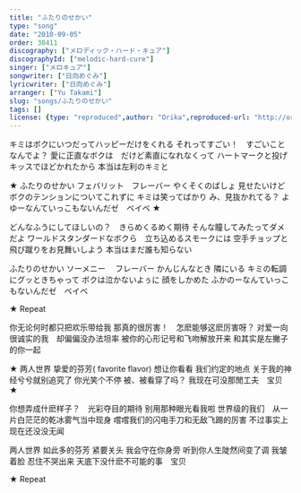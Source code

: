 ```yaml
---
title: "ふたりのせかい"
type: "song"
date: "2010-09-05"
order: 30411
discography: ["メロディック・ハード・キュア"]
discographyId: ["melodic-hard-cure"]
singer: ["メロキュア"]
songwriter: ["日向めぐみ"]
lyricwriter: ["日向めぐみ"]
arranger: ["Yu Takami"]
slug: "songs/ふたりのせかい"
tags: []
license: {type: "reproduced",author: "Orika",reproduced-url: "http://orikamushi.myweb.hinet.net/",reproduced-website: "織歌蟲網站"}
---
```


キミはボクにいつだってハッピーだけをくれる 
それってすごい！　すごいことなんでよ？ 
愛に正直なボクは　だけど素直になれなくって 
ハートマークと投げキッスでほどかれたから 
本当は左利のキミと 

★ ふたりのせかい 
フェバリット　フレーバー 
やくそくのばしょ 
見せたいけど 
ボクのテンションについてこれずに 
キミは笑ってばかり 
み、見抜かれてる？ 
よゆーなんていっこもないんだゼ　ベイベ ★ 

どんなふうにしてほしいの？　きらめくるめく期待 
そんな瞳してみたってダメだよ 
ワールドスタンダードなボクら　立ち込めるスモークには 
空手チョップと飛び蹴りをお見舞いしよう 
本当はまだ誰も知らない 

ふたりのせかい 
ソーメニー　 フレーバー 
かんじんなとき 
隣にいる 
キミの転調にグッときちゃって 
ボクは泣かないよぅに 
顔をしかめた 
ふかのーなんていっこもないんだゼ　ベイベ 

★ Repeat

你无论何时都只把欢乐带给我
那真的很厉害！　怎麽能够这麽厉害呀？ 
对爱一向很诚实的我　却偏偏没办法坦率
被你的心形记号和飞吻解放开来
和其实是左撇子的你一起

★ 两人世界
挚爱的芬芳( favorite flavor)
想让你看看
我们约定的地点
关于我的神经兮兮就别追究了
你光笑个不停
被、被看穿了吗？ 
我现在可没那閒工夫　宝贝 ★ 

你想弄成什麽样子？　光彩夺目的期待
别用那种眼光看我啦
世界级的我们　从一片白茫茫的乾冰雾气当中现身
嚐嚐我们的闪电手刀和无敌飞踢的厉害
不过事实上现在还没没无闻

两人世界
如此多的芬芳
紧要关头
我会守在你身旁
听到你人生陡然间变了调
我皱着脸
忍住不哭出来
天底下没什麽不可能的事　宝贝

★ Repeat

